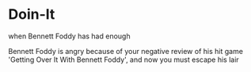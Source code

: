 # Doin-It
when Bennett Foddy has had enough


Bennett Foddy is angry because of your negative review of his hit game 'Getting Over It With Bennett Foddy', and now you must escape his lair
